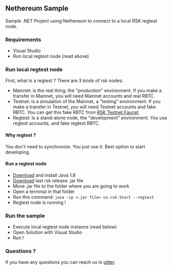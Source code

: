 ## Nethereum Sample
Sample .NET Project using Nethereum to connect to a local RSK regtest node.

### Requirements
* Visual Studio
* Run local regtest node (read above)

### Run local regtest node
First, what is a regtest ? There are 3 kinds of rsk nodes: 
* Mainnet: is the real thing, the "production" environment. If you make a transfer in Mainnet, you will need Mainnet accounts and real RBTC. 
* Testnet: is a simulation of the Mainnet, a "testing" environment. If you make a transfer in Testnet, you will need Testnet accounts and fake RBTC. You can get this fake RBTC from [RSK Testnet Faucet](https://faucet.testnet.rsk.co/).  
* Regtest: is a stand-alone node, the "development" environment. You use regtest accounts, and fake regtest RBTC.  

#### Why regtest ? 
You don't need to synchronize. You just use it. Best option to start developing.

#### Run a regtest node
* [Download](https://www.java.com/es/download/) and install Java 1.8 
* [Download](https://github.com/rsksmart/rskj/releases) last rsk release .jar file
* Move .jar file to the folder where you are going to work
* Open a terminal in that folder
* Run this command: 
`java -cp <.jar file> co.rsk.Start --regtest`
* Regtest node is running !

### Run the sample
* Execute local regtest node instance (read below)
* Open Solution with Visual Studio
* Run !

### Questions ?
If you have any questions you can reach us in [gitter](https://gitter.im/rsksmart).
